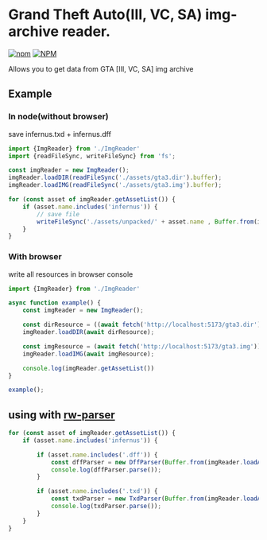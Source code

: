 # Grand Theft Auto(III, VC, SA) img-archive reader.
[![npm](https://img.shields.io/npm/v/rw-img-reader.svg)](https://www.npmjs.com/package/rw-img-reader)
[![NPM](https://img.shields.io/npm/l/rw-img-reader.svg)](https://github.com/AnriTool/RwIMGReader/blob/main/LICENSE)

Allows you to get data from GTA [III, VC, SA] img archive

## Example
### In node(without browser)
save infernus.txd + infernus.dff
```ts
import {ImgReader} from './ImgReader'
import {readFileSync, writeFileSync} from 'fs';

const imgReader = new ImgReader();
imgReader.loadDIR(readFileSync('./assets/gta3.dir').buffer);
imgReader.loadIMG(readFileSync('./assets/gta3.img').buffer);

for (const asset of imgReader.getAssetList()) {
	if (asset.name.includes('infernus')) {
		// save file
		writeFileSync('./assets/unpacked/' + asset.name , Buffer.from(imgReader.loadAsset(asset)))
	}
}
```

### With browser
write all resources in browser console
```ts
import {ImgReader} from './ImgReader'

async function example() {
	const imgReader = new ImgReader();

	const dirResource = ((await fetch('http://localhost:5173/gta3.dir')).arrayBuffer());
	imgReader.loadDIR(await dirResource);

	const imgResource = (await fetch('http://localhost:5173/gta3.img')).arrayBuffer();
	imgReader.loadIMG(await imgResource);

	console.log(imgReader.getAssetList())
}

example();
```

## using with [rw-parser](https://github.com/Timic3/rw-parser)
```ts
for (const asset of imgReader.getAssetList()) {
	if (asset.name.includes('infernus')) {

		if (asset.name.includes('.dff')) {
			const dffParser = new DffParser(Buffer.from(imgReader.loadAsset(asset)))
			console.log(dffParser.parse());
		}

		if (asset.name.includes('.txd')) {
			const txdParser = new TxdParser(Buffer.from(imgReader.loadAsset(asset)))
			console.log(txdParser.parse());
		}
	}
}
```